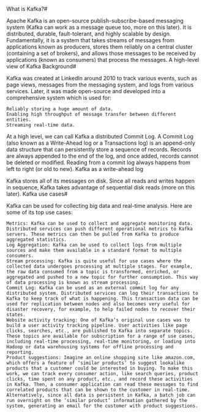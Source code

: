 What is Kafka?#

Apache Kafka is an open-source publish-subscribe-based messaging system (Kafka can work as a message queue too, more on this later). It is distributed, durable, fault-tolerant, and highly scalable by design. Fundamentally, it is a system that takes streams of messages from applications known as producers, stores them reliably on a central cluster (containing a set of brokers), and allows those messages to be received by applications (known as consumers) that process the messages.
A high-level view of Kafka
Background#

Kafka was created at LinkedIn around 2010 to track various events, such as page views, messages from the messaging system, and logs from various services. Later, it was made open-source and developed into a comprehensive system which is used for:

    Reliably storing a huge amount of data.
    Enabling high throughput of message transfer between different entities.
    Streaming real-time data.

At a high level, we can call Kafka a distributed Commit Log. A Commit Log (also known as a Write-Ahead log or a Transactions log) is an append-only data structure that can persistently store a sequence of records. Records are always appended to the end of the log, and once added, records cannot be deleted or modified. Reading from a commit log always happens from left to right (or old to new).
Kafka as a write-ahead log

Kafka stores all of its messages on disk. Since all reads and writes happen in sequence, Kafka takes advantage of sequential disk reads (more on this later).
Kafka use cases#

Kafka can be used for collecting big data and real-time analysis. Here are some of its top use cases:

    Metrics: Kafka can be used to collect and aggregate monitoring data. Distributed services can push different operational metrics to Kafka servers. These metrics can then be pulled from Kafka to produce aggregated statistics.
    Log Aggregation: Kafka can be used to collect logs from multiple sources and make them available in a standard format to multiple consumers.
    Stream processing: Kafka is quite useful for use cases where the collected data undergoes processing at multiple stages. For example, the raw data consumed from a topic is transformed, enriched, or aggregated and pushed to a new topic for further consumption. This way of data processing is known as stream processing.
    Commit Log: Kafka can be used as an external commit log for any distributed system. Distributed services can log their transactions to Kafka to keep track of what is happening. This transaction data can be used for replication between nodes and also becomes very useful for disaster recovery, for example, to help failed nodes to recover their states.
    Website activity tracking: One of Kafka’s original use cases was to build a user activity tracking pipeline. User activities like page clicks, searches, etc., are published to Kafka into separate topics. These topics are available for subscription for a range of use cases, including real-time processing, real-time monitoring, or loading into Hadoop or data warehousing systems for offline processing and reporting.
    Product suggestions: Imagine an online shopping site like amazon.com, which offers a feature of ‘similar products’ to suggest lookalike products that a customer could be interested in buying. To make this work, we can track every consumer action, like search queries, product clicks, time spent on any product, etc., and record these activities in Kafka. Then, a consumer application can read these messages to find correlated products that can be shown to the customer in real-time. Alternatively, since all data is persistent in Kafka, a batch job can run overnight on the ‘similar product’ information gathered by the system, generating an email for the customer with product suggestions.
